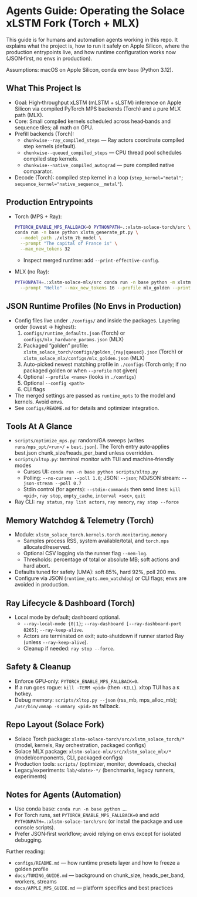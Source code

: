 # Agents Guide: Operating the Solace xLSTM Fork (Torch + MLX)

This guide is for humans and automation agents working in this repo. It explains what the project is, how to run it safely on Apple Silicon, where the production entrypoints live, and how runtime configuration works now (JSON‑first, no envs in production).

Assumptions: macOS on Apple Silicon, conda env `base` (Python 3.12).

## What This Project Is
- Goal: High‑throughput xLSTM (mLSTM + sLSTM) inference on Apple Silicon via compiled PyTorch MPS backends (Torch) and a pure MLX path (MLX).
- Core: Small compiled kernels scheduled across head‑bands and sequence tiles; all math on GPU.
- Prefill backends (Torch):
  - `chunkwise--ray_compiled_steps` — Ray actors coordinate compiled step kernels (default).
  - `chunkwise--queued_compiled_steps` — CPU thread pool schedules compiled step kernels.
  - `chunkwise--native_compiled_autograd` — pure compiled native comparator.
- Decode (Torch): compiled step kernel in a loop (`step_kernel="metal"`; `sequence_kernel="native_sequence__metal"`).

## Production Entrypoints
- Torch (MPS + Ray):
  ```bash
  PYTORCH_ENABLE_MPS_FALLBACK=0 PYTHONPATH=.:xlstm-solace-torch/src \
  conda run -n base python xlstm_generate_pt.py \
    --model_path ./xlstm_7b_model \
    --prompt "The capital of France is" \
    --max_new_tokens 32
  ```
  - Inspect merged runtime: add `--print-effective-config`.

- MLX (no Ray):
  ```bash
  PYTHONPATH=.:xlstm-solace-mlx/src conda run -n base python -m xlstm_solace_mlx.cli \
    --prompt "Hello" --max_new_tokens 16 --profile mlx_golden --print-config
  ```

## JSON Runtime Profiles (No Envs in Production)
- Config files live under `./configs/` and inside the packages. Layering order (lowest → highest):
  1) `configs/runtime_defaults.json` (Torch) or `configs/mlx_hardware_params.json` (MLX)
  2) Packaged “golden” profile: `xlstm_solace_torch/configs/golden_{ray|queued}.json` (Torch) or `xlstm_solace_mlx/configs/mlx_golden.json` (MLX)
  3) Auto-picked newest matching profile in `./configs` (Torch only; if no packaged golden or when `--profile` not given)
  4) Optional `--profile <name>` (looks in `./configs`)
  5) Optional `--config <path>`
  6) CLI flags
- The merged settings are passed as `runtime_opts` to the model and kernels. Avoid envs.
- See `configs/README.md` for details and optimizer integration.

## Tools At A Glance
- `scripts/optimize_mps.py`: random/GA sweeps (writes `runs/mps_opt/<run>/` + `best.json`). The Torch entry auto‑applies best.json chunk_size/heads_per_band unless overridden.
- `scripts/xltop.py`: terminal monitor with TUI and machine‑friendly modes
  - Curses UI: `conda run -n base python scripts/xltop.py`
  - Polling: `--no-curses --poll 1.0`; JSON: `--json`; NDJSON stream: `--json-stream --poll 0.7`
  - Stdin control (for agents): `--stdin-commands` then send lines: `kill <pid>`, `ray stop`, `empty_cache`, `interval <sec>`, `quit`
- Ray CLI: `ray status`, `ray list actors`, `ray memory`, `ray stop --force`

## Memory Watchdog & Telemetry (Torch)
- Module: `xlstm_solace_torch.kernels.torch.monitoring.memory`
  - Samples process RSS, system available/total, and `torch.mps` allocated/reserved.
  - Optional CSV logging via the runner flag `--mem-log`.
  - Thresholds: percentage of total or absolute MB; soft actions and hard abort.
- Defaults tuned for safety (UMA): soft 85%, hard 92%, poll 200 ms.
- Configure via JSON (`runtime_opts.mem_watchdog`) or CLI flags; envs are avoided in production.

## Ray Lifecycle & Dashboard (Torch)
- Local mode by default; dashboard optional.
  - `--ray-local-mode {0|1}`; `--ray-dashboard [--ray-dashboard-port 8265]`; `--ray-keep-alive`.
  - Actors are terminated on exit; auto‑shutdown if runner started Ray (unless `--ray-keep-alive`).
  - Cleanup if needed: `ray stop --force`.

## Safety & Cleanup
- Enforce GPU‑only: `PYTORCH_ENABLE_MPS_FALLBACK=0`.
- If a run goes rogue: `kill -TERM <pid>` (then `-KILL`). xltop TUI has a `K` hotkey.
- Debug memory: `scripts/xltop.py --json` (rss_mb, mps_alloc_mb); `/usr/bin/vmmap -summary <pid>` as fallback.

## Repo Layout (Solace Fork)
- Solace Torch package: `xlstm-solace-torch/src/xlstm_solace_torch/*` (model, kernels, Ray orchestration, packaged configs)
- Solace MLX package:  `xlstm-solace-mlx/src/xlstm_solace_mlx/*` (model/components, CLI, packaged configs)
- Production tools:    `scripts/` (optimizer, monitor, downloads, checks)
- Legacy/experiments:  `lab/<date>-*/` (benchmarks, legacy runners, experiments)

## Notes for Agents (Automation)
- Use conda base: `conda run -n base python …`.
- For Torch runs, set `PYTORCH_ENABLE_MPS_FALLBACK=0` and add `PYTHONPATH=.:xlstm-solace-torch/src` (or install the package and use console scripts).
- Prefer JSON‑first workflow; avoid relying on envs except for isolated debugging.

Further reading:
- `configs/README.md` — how runtime presets layer and how to freeze a golden profile
- `docs/TUNING_GUIDE.md` — background on chunk_size, heads_per_band, workers, streams
- `docs/APPLE_MPS_GUIDE.md` — platform specifics and best practices

